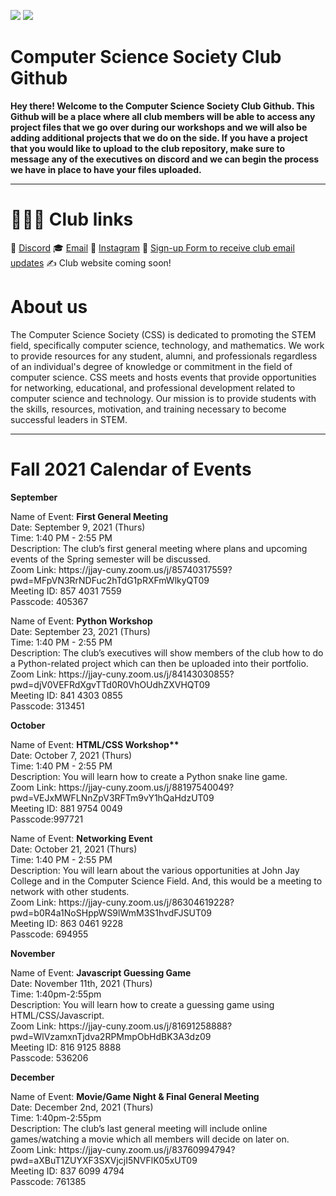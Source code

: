 ![](https://i.imgur.com/Skpz7Ag.png)                   ![](https://i.imgur.com/zJpBVKn.png)

# Computer Science Society Club Github

**Hey there! Welcome to the Computer Science Society Club Github.
This Github will be a place where all club members will be able to access any project files that we go over during our workshops and we will also be adding additional projects that we do on the side. If you have a project that you would like to upload to the club repository, make sure to message any of the executives on discord and we can begin the process we have in place to have your files uploaded.**



---


# 👨🏻‍💻  Club links
🤔   [Discord](https://discord.gg/fJZKErEnPa)
🎓   [Email](computersocjjay@gmail.com)
💼   [Instagram](https://www.instagram.com/jjccomputerscience/)
🌱   [Sign-up Form to receive club email updates](https://docs.google.com/forms/d/e/1FAIpQLSefHY3t8HakF0VvY5jLKppv0XIaU7a0ZdfbTkSHzs1ObCSgsA/viewform)
✍️   Club website coming soon!

# About us

The Computer Science Society (CSS) is dedicated to promoting the STEM field, specifically computer science, technology, and mathematics. We work to provide resources for any student, alumni, and professionals regardless of an individual's degree of knowledge or commitment in the field of computer science. CSS meets and hosts events that provide opportunities for networking, educational, and professional development related to computer science and technology. Our mission is to provide students with the skills, resources, motivation, and training necessary to become successful leaders in STEM.



---


# Fall 2021 Calendar of Events

**September**

<p>Name of Event: <b> First General Meeting </b> <br> Date: September 9, 2021 (Thurs) <br> Time: 1:40 PM - 2:55 PM <br> Description: The club’s first general meeting where plans and upcoming events of the Spring semester will be discussed. <br> Zoom Link: 
https://jjay-cuny.zoom.us/j/85740317559?pwd=MFpVN3RrNDFuc2hTdG1pRXFmWlkyQT09 <br> Meeting ID: 857 4031 7559 <br> Passcode: 405367 </p>

<p>Name of Event: <b> Python Workshop </b> <br> Date: September 23, 2021 (Thurs) <br> Time: 1:40 PM - 2:55 PM <br> Description: The club’s executives will show members of the club how to do a Python-related project which can then be uploaded into their portfolio. <br> Zoom Link: 
https://jjay-cuny.zoom.us/j/84143030855?pwd=djV0VEFRdXgvTTd0R0VhOUdhZXVHQT09 <br> Meeting ID: 841 4303 0855 <br> Passcode: 313451 </p>
 
**October**

<p> Name of Event: <b> HTML/CSS Workshop** </b> <br> Date: October 7, 2021 (Thurs) <br> Time: 1:40 PM - 2:55 PM <br> Description: You will learn how to create a Python snake line game. <br> Zoom Link: 
https://jjay-cuny.zoom.us/j/88197540049?pwd=VEJxMWFLNnZpV3RFTm9vY1hQaHdzUT09 <br> Meeting ID: 881 9754 0049 <br> Passcode:997721 </p>

<p> Name of Event: <b> Networking Event </b> <br> Date: October 21, 2021 (Thurs) <br> Time: 1:40 PM - 2:55 PM <br> Description: You will learn about the various opportunities at John Jay College and in the Computer Science Field. And, this would be a meeting to network with other students. <br> Zoom Link: 
https://jjay-cuny.zoom.us/j/86304619228?pwd=b0R4a1NoSHppWS9lWmM3S1hvdFJSUT09 <br> Meeting ID: 863 0461 9228 <br> Passcode: 694955  </p>

**November**

<p> Name of Event: <b> Javascript Guessing Game </b> <br> Date: November 11th, 2021 (Thurs) <br> Time: 1:40pm-2:55pm <br> Description: You will learn how to create a guessing game using HTML/CSS/Javascript. <br> Zoom Link: 
https://jjay-cuny.zoom.us/j/81691258888?pwd=WlVzamxnTjdva2RPMmpObHdBK3A3dz09 <br> Meeting ID: 816 9125 8888 <br> Passcode: 536206 </p>

**December**

<p> Name of Event: <b> Movie/Game Night & Final General Meeting </b> <br> Date: December 2nd, 2021 (Thurs) <br> Time: 1:40pm-2:55pm <br> Description: The club’s last general meeting will include online games/watching a movie which all members will decide on later on. <br> Zoom Link: 
https://jjay-cuny.zoom.us/j/83760994794?pwd=aXBuT1ZUYXF3SXVjcjI5NVFlK05xUT09 <br> Meeting ID: 837 6099 4794 <br> Passcode: 761385 </p>
